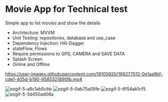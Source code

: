 # Movie App for Technical test

Simple app to list movies and show the details

- Architecture: MVVM
- Unit Testing: repositories, database and use_case
- Dependency Injection: Hilt-Dagger
- stateFlow, Flows
- Require permissions to GPS, CAMERA and SAVE DATA
- Splash Screen
- Online and Offline


https://user-images.githubusercontent.com/18105920/198277512-0e1aa9bf-cde1-405d-b190-9585321890fb.mp4

![ezgif-5-a8c1ab5cbb](https://user-images.githubusercontent.com/18105920/198278378-8a76186f-45a1-4cd6-b617-f03ec0d7c14c.gif)
![ezgif-5-0ab75a05fe](https://user-images.githubusercontent.com/18105920/198278387-13b5f8d4-55a5-4a8f-a375-4afbf6afd8d8.gif)
![ezgif-5-6f54ab1cf5](https://user-images.githubusercontent.com/18105920/198278393-af7e3533-a551-49c4-904f-830cdfd1b172.gif)
![ezgif-5-3d450ad06a](https://user-images.githubusercontent.com/18105920/198278532-0cb42070-1e16-4ac2-9a5e-8be2f70686f2.gif)
